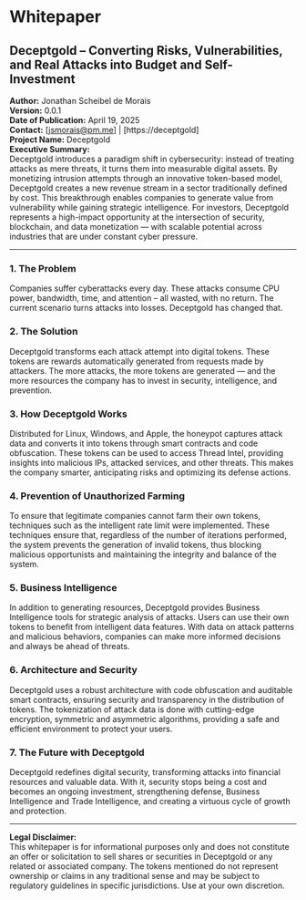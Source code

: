 # Whitepaper

## Deceptgold – Converting Risks, Vulnerabilities, and Real Attacks into Budget and Self-Investment

**Author:** Jonathan Scheibel de Morais  
**Version:** 0.0.1  
**Date of Publication:** April 19, 2025  
**Contact:** [jsmorais@pm.me] | [https://deceptgold]  
**Project Name:** Deceptgold  
**Executive Summary:**  
Deceptgold introduces a paradigm shift in cybersecurity: instead of treating attacks as mere threats, it turns them into measurable digital assets. By monetizing intrusion attempts through an innovative token-based model, Deceptgold creates a new revenue stream in a sector traditionally defined by cost. This breakthrough enables companies to generate value from vulnerability while gaining strategic intelligence. For investors, Deceptgold represents a high-impact opportunity at the intersection of security, blockchain, and data monetization — with scalable potential across industries that are under constant cyber pressure.

---

### 1. The Problem  
Companies suffer cyberattacks every day. These attacks consume CPU power, bandwidth, time, and attention – all wasted, with no return. The current scenario turns attacks into losses. Deceptgold has changed that.

### 2. The Solution  
Deceptgold transforms each attack attempt into digital tokens. These tokens are rewards automatically generated from requests made by attackers. The more attacks, the more tokens are generated — and the more resources the company has to invest in security, intelligence, and prevention.

### 3. How Deceptgold Works  
Distributed for Linux, Windows, and Apple, the honeypot captures attack data and converts it into tokens through smart contracts and code obfuscation. These tokens can be used to access Thread Intel, providing insights into malicious IPs, attacked services, and other threats. This makes the company smarter, anticipating risks and optimizing its defense actions.

### 4. Prevention of Unauthorized Farming  
To ensure that legitimate companies cannot farm their own tokens, techniques such as the intelligent rate limit were implemented. These techniques ensure that, regardless of the number of iterations performed, the system prevents the generation of invalid tokens, thus blocking malicious opportunists and maintaining the integrity and balance of the system.

### 5. Business Intelligence  
In addition to generating resources, Deceptgold provides Business Intelligence tools for strategic analysis of attacks. Users can use their own tokens to benefit from intelligent data features. With data on attack patterns and malicious behaviors, companies can make more informed decisions and always be ahead of threats.

### 6. Architecture and Security  
Deceptgold uses a robust architecture with code obfuscation and auditable smart contracts, ensuring security and transparency in the distribution of tokens. The tokenization of attack data is done with cutting-edge encryption, symmetric and asymmetric algorithms, providing a safe and efficient environment to protect your users.

### 7. The Future with Deceptgold  
Deceptgold redefines digital security, transforming attacks into financial resources and valuable data. With it, security stops being a cost and becomes an ongoing investment, strengthening defense, Business Intelligence and Trade Intelligence, and creating a virtuous cycle of growth and protection.

---

**Legal Disclaimer:**  
This whitepaper is for informational purposes only and does not constitute an offer or solicitation to sell shares or securities in Deceptgold or any related or associated company. The tokens mentioned do not represent ownership or claims in any traditional sense and may be subject to regulatory guidelines in specific jurisdictions. Use at your own discretion.
